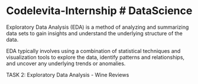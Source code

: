 # Codelevita-Internship # DataScience
Exploratory Data Analysis (EDA) is a method of analyzing and summarizing data sets to gain insights and understand the underlying structure of the data.

EDA typically involves using a combination of statistical techniques and visualization tools to explore the data, identify patterns and relationships, and uncover any underlying trends or anomalies.
 
 TASK 2: Exploratory Data Analysis - Wine Reviews
 
